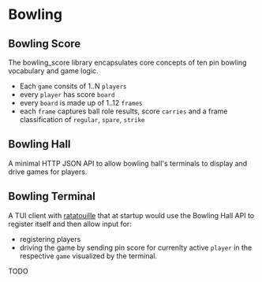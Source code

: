 # Bowling

## Bowling Score

The bowling_score library encapsulates core concepts of ten pin bowling vocabulary
and game logic.

* Each `game` consits of 1..N `players`
* every `player` has score `board`
* every `board` is made up of 1..12 `frames`
* each `frame` captures ball role results, score `carries` and a frame classification
  of `regular`, `spare`, `strike`

## Bowling Hall

A minimal HTTP JSON API to allow bowling hall's terminals to display and drive
games for players.

## Bowling Terminal

A TUI client with [ratatouille](https://github.com/ndreynolds/ratatouille) that
at startup would use the Bowling Hall API to register itself and then allow input
for:

* registering players
* driving the game by sending pin score for currenlty active `player` in the
  respective `game` visualized by the terminal.

TODO
